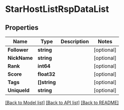 # StarHostListRspDataList

## Properties

Name | Type | Description | Notes
------------ | ------------- | ------------- | -------------
**Follower** | **string** |  | [optional] 
**NickName** | **string** |  | [optional] 
**Rank** | **int64** |  | [optional] 
**Score** | **float32** |  | [optional] 
**Tags** | **[]string** |  | [optional] 
**UniqueId** | **string** |  | [optional] 

[[Back to Model list]](../README.md#documentation-for-models) [[Back to API list]](../README.md#documentation-for-api-endpoints) [[Back to README]](../README.md)



